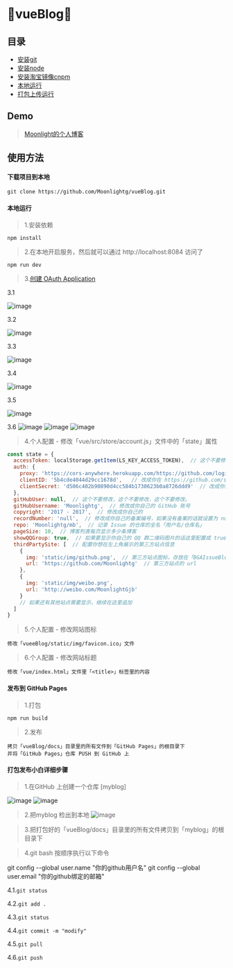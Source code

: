 :running:vueBlog:running:
============

## 目录

* [安装git](#安装git)
* [安装node](#安装node)
* [安装淘宝镜像cnpm](#安装淘宝镜像cnpm)
* [本地运行](#本地运行)
* [打包上传运行](#打包上传运行)

## Demo

> [Moonlight的个人博客](https://moonlightg.github.io/mb)

## 使用方法

#### 下载项目到本地
```
git clone https://github.com/Moonlightg/vueBlog.git
```
#### 本地运行

> 1.安装依赖

```
npm install
```
> 2.在本地开启服务，然后就可以通过 http://localhost:8084 访问了

```
npm run dev
```
> 3.[创建 OAuth Application](https://github.com/settings/applications/new)

3.1 

![image](https://user-images.githubusercontent.com/14285531/30852074-2d843fa0-a2dd-11e7-8fd2-7e701e171428.png)

3.2

![image](https://user-images.githubusercontent.com/14285531/30852109-49c09146-a2dd-11e7-9b9f-b2855a247fa1.png)

3.3

![image](https://user-images.githubusercontent.com/14285531/30852131-58457308-a2dd-11e7-90cd-f5b756c684d4.png)

3.4

![image](https://user-images.githubusercontent.com/14285531/30852226-a2559360-a2dd-11e7-9e88-4c786ca44f1b.png)

3.5

![image](https://user-images.githubusercontent.com/14285531/30852245-b5330cce-a2dd-11e7-9e09-9911b1ccfb47.png)

3.6
![image](https://user-images.githubusercontent.com/14285531/30853978-e34cab2e-a2e2-11e7-97c7-9d9d1dd89136.png)
![image](https://user-images.githubusercontent.com/14285531/30854002-f5c1564c-a2e2-11e7-94aa-60ae18ad8d3f.png)
![image](https://user-images.githubusercontent.com/14285531/30854020-03ad812c-a2e3-11e7-9b90-d2e37eec3715.png)



> 4.个人配置 - 修改「vue/src/store/account.js」文件中的「state」属性

```JavaScript
const state = {
  accessToken: localStorage.getItem(LS_KEY_ACCESS_TOKEN),  // 这个不要修改，这个不要修改，这个不要修改。当前登录用户的 GitHub AccessToken
  auth: {
    proxy: 'https://cors-anywhere.herokuapp.com/https://github.com/login/oauth/access_token', // 这个不要修改，这个不要修改，这个不要修改。
    clientID: '5b4cde4044d29cc1678d',   // 改成你在 https://github.com/settings/applications/new 新建的 OAuth application 的 Client ID
    clientSecret: 'd506c402b90890d4cc584b1730623b0a8726ddd9'  // 改成你在 https://github.com/settings/applications/new 新建的 OAuth application 的 Client Secret
  },
  gitHubUser: null,  // 这个不要修改，这个不要修改，这个不要修改。
  gitHubUsername: 'Moonlightg',  // 修改成你自己的 GitHub 账号
  copyright: '2017 - 2017',  // 修改成你自己的
  recordNumber: 'null',  // 修改成你自己的备案编号，如果没有备案的话就设置为 null
  repo: 'Moonlightg/mb',  // 记录 Issue 的仓库的全名「用户名/仓库名」
  pageSize: 10,  // 博客列表每页显示多少条博客
  showQQGroup: true,  // 如果要显示你自己的 QQ 群二维码图片的话这里配置成 true 并且替换「BGAIssueBlog-Web/static/img/qq-group.png」为你自己的 QQ 群二维码图片，否则配置成 false 即可
  thirdPartySite: [  // 配置你想在左上角展示的第三方站点信息
    {
      img: 'static/img/github.png',  // 第三方站点图标，存放在「BGAIssueBlog-Web/static/img」目录中
      url: 'https://github.com/Moonlightg'  // 第三方站点的 url
    },
    {
      img: 'static/img/weibo.png',
      url: 'http://weibo.com/MoonlightGjb'
    }
    // 如果还有其他站点需要显示，继续在这里追加
  ]
}
```
> 5.个人配置 - 修改网站图标

```
修改「vueeBlog/static/img/favicon.ico」文件
```
> 6.个人配置 - 修改网站标题

```
修改「vue/index.html」文件里「<title>」标签里的内容
```

#### 发布到 GitHub Pages

> 1.打包

```
npm run build
```
> 2.发布

```
拷贝「vueBlog/docs」目录里的所有文件到「GitHub Pages」的根目录下
并将「GitHub Pages」仓库 PUSH 到 GitHub 上
```
#### 打包发布小白详细步骤

> 1.在GitHub 上创建一个仓库 [myblog]

![image](https://user-images.githubusercontent.com/14285531/30853452-6beb12e2-a2e1-11e7-88f0-1c7266c8d699.png)
![image](https://user-images.githubusercontent.com/14285531/30853458-704ab360-a2e1-11e7-8360-112dab04e22e.png)

> 2.把myblog 检出到本地
![image](https://user-images.githubusercontent.com/14285531/30853462-73f4f7d2-a2e1-11e7-877e-28d301e769f7.png)

> 3.把打包好的「vueBlog/docs」目录里的所有文件拷贝到「myblog」的根目录下

> 4.git bash 按顺序执行以下命令

git config --global user.name "你的github用户名"
git config --global user.email "你的github绑定的邮箱"

4.1.`git status`

4.2.`git add .`

4.3.`git status`

4.4.`git commit -m "modify"`

4.5.`git pull`

4.6.`git push`

